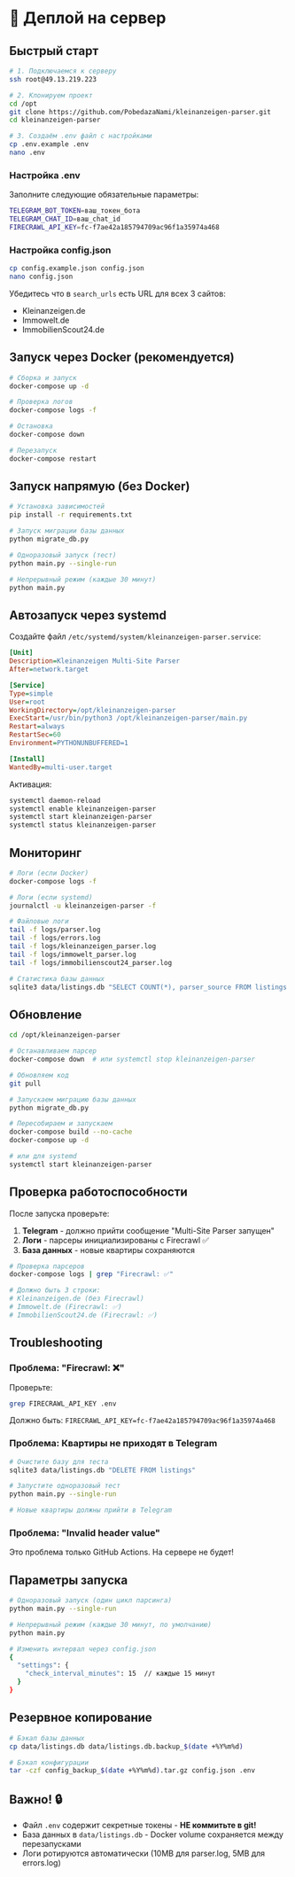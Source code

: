 # 🚀 Деплой на сервер

## Быстрый старт

```bash
# 1. Подключаемся к серверу
ssh root@49.13.219.223

# 2. Клонируем проект
cd /opt
git clone https://github.com/PobedazaNami/kleinanzeigen-parser.git
cd kleinanzeigen-parser

# 3. Создаём .env файл с настройками
cp .env.example .env
nano .env
```

### Настройка .env

Заполните следующие обязательные параметры:

```bash
TELEGRAM_BOT_TOKEN=ваш_токен_бота
TELEGRAM_CHAT_ID=ваш_chat_id
FIRECRAWL_API_KEY=fc-f7ae42a185794709ac96f1a35974a468
```

### Настройка config.json

```bash
cp config.example.json config.json
nano config.json
```

Убедитесь что в `search_urls` есть URL для всех 3 сайтов:
- Kleinanzeigen.de
- Immowelt.de
- ImmobilienScout24.de

## Запуск через Docker (рекомендуется)

```bash
# Сборка и запуск
docker-compose up -d

# Проверка логов
docker-compose logs -f

# Остановка
docker-compose down

# Перезапуск
docker-compose restart
```

## Запуск напрямую (без Docker)

```bash
# Установка зависимостей
pip install -r requirements.txt

# Запуск миграции базы данных
python migrate_db.py

# Одноразовый запуск (тест)
python main.py --single-run

# Непрерывный режим (каждые 30 минут)
python main.py
```

## Автозапуск через systemd

Создайте файл `/etc/systemd/system/kleinanzeigen-parser.service`:

```ini
[Unit]
Description=Kleinanzeigen Multi-Site Parser
After=network.target

[Service]
Type=simple
User=root
WorkingDirectory=/opt/kleinanzeigen-parser
ExecStart=/usr/bin/python3 /opt/kleinanzeigen-parser/main.py
Restart=always
RestartSec=60
Environment=PYTHONUNBUFFERED=1

[Install]
WantedBy=multi-user.target
```

Активация:

```bash
systemctl daemon-reload
systemctl enable kleinanzeigen-parser
systemctl start kleinanzeigen-parser
systemctl status kleinanzeigen-parser
```

## Мониторинг

```bash
# Логи (если Docker)
docker-compose logs -f

# Логи (если systemd)
journalctl -u kleinanzeigen-parser -f

# Файловые логи
tail -f logs/parser.log
tail -f logs/errors.log
tail -f logs/kleinanzeigen_parser.log
tail -f logs/immowelt_parser.log
tail -f logs/immobilienscout24_parser.log

# Статистика базы данных
sqlite3 data/listings.db "SELECT COUNT(*), parser_source FROM listings GROUP BY parser_source"
```

## Обновление

```bash
cd /opt/kleinanzeigen-parser

# Останавливаем парсер
docker-compose down  # или systemctl stop kleinanzeigen-parser

# Обновляем код
git pull

# Запускаем миграцию базы данных
python migrate_db.py

# Пересобираем и запускаем
docker-compose build --no-cache
docker-compose up -d

# или для systemd
systemctl start kleinanzeigen-parser
```

## Проверка работоспособности

После запуска проверьте:

1. **Telegram** - должно прийти сообщение "Multi-Site Parser запущен"
2. **Логи** - парсеры инициализированы с Firecrawl ✅
3. **База данных** - новые квартиры сохраняются

```bash
# Проверка парсеров
docker-compose logs | grep "Firecrawl: ✅"

# Должно быть 3 строки:
# Kleinanzeigen.de (без Firecrawl)
# Immowelt.de (Firecrawl: ✅)
# ImmobilienScout24.de (Firecrawl: ✅)
```

## Troubleshooting

### Проблема: "Firecrawl: ❌"

Проверьте:
```bash
grep FIRECRAWL_API_KEY .env
```

Должно быть: `FIRECRAWL_API_KEY=fc-f7ae42a185794709ac96f1a35974a468`

### Проблема: Квартиры не приходят в Telegram

```bash
# Очистите базу для теста
sqlite3 data/listings.db "DELETE FROM listings"

# Запустите одноразовый тест
python main.py --single-run

# Новые квартиры должны прийти в Telegram
```

### Проблема: "Invalid header value"

Это проблема только GitHub Actions. На сервере не будет!

## Параметры запуска

```bash
# Одноразовый запуск (один цикл парсинга)
python main.py --single-run

# Непрерывный режим (каждые 30 минут, по умолчанию)
python main.py

# Изменить интервал через config.json
{
  "settings": {
    "check_interval_minutes": 15  // каждые 15 минут
  }
}
```

## Резервное копирование

```bash
# Бэкап базы данных
cp data/listings.db data/listings.db.backup_$(date +%Y%m%d)

# Бэкап конфигурации
tar -czf config_backup_$(date +%Y%m%d).tar.gz config.json .env
```

## Важно! 🔒

- Файл `.env` содержит секретные токены - **НЕ коммитьте в git!**
- База данных в `data/listings.db` - Docker volume сохраняется между перезапусками
- Логи ротируются автоматически (10MB для parser.log, 5MB для errors.log)
